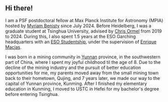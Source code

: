 ## Hi there! 

I am a PSF postdoctoral fellow at Max Planck Institute for Astronomy (MPIA) hosted by [Myriam Benisty](https://sites.google.com/view/mbenisty/home?authuser=0) since July 2024. Before Heidelberg, I was a graduate student at Tsinghua University, advised by [Chris Ormel](http://i.astro.tsinghua.edu.cn/~cormel/NewSite/) from 2019 to 2024. During this, I also spent 1.5 years at the ESO Garching headquarters with an [ESO Studentship](http://www.eso.org/sci/activities/fellowships-and-studentships/FeSt-overview/ESOstudentship.html), under the supervision of [Enrique Macías](https://sites.google.com/view/emacias/home).

I was born in a mining community in [Yunnan](https://en.wikipedia.org/wiki/Yunnan) province, in the southwestern part of China, where I spent my joyful childhood til the age of 8. Due to the decline of the mining industry and the pursuit of better education opportunities for me, my parents moved away from the small mining town back to their hometown, Qujing, and 7 years later, we made our way to the capital of Yunnan province, Kunming. After I finished my elementary education in Kunming, I moved to USTC in Hefei for my bachelor's degree before entering Tsinghua.